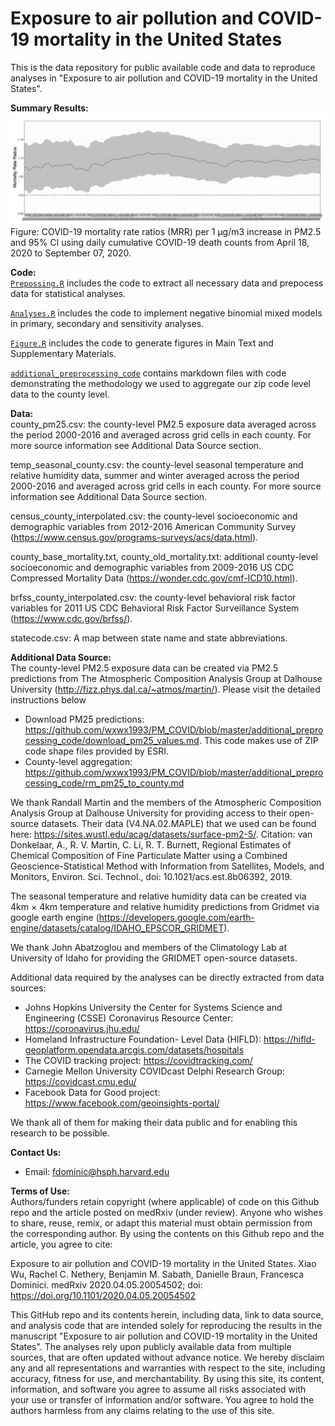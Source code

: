 # Exposure to air pollution and COVID-19 mortality in the United States
This is the data repository for public available code and data to reproduce analyses in "Exposure to air pollution and COVID-19 mortality in the United States".

<b>Summary Results: </b><br>
![](./Data/RR_time0907.png)
Figure: COVID-19 mortality rate ratios (MRR) per 1 μg/m3 increase in PM2.5 and 95% CI using daily cumulative COVID-19 death counts from April 18, 2020 to September 07, 2020.

<b>Code: </b><br>
[`Prepossing.R`](https://github.com/wxwx1993/PM_COVID/blob/master/Preprocessing.R) includes the code to extract all necessary data and prepocess data for statistical analyses.

[`Analyses.R`](https://github.com/wxwx1993/PM_COVID/blob/master/Analyses.R) includes the code to implement negative binomial mixed models in primary, secondary and sensitivity analyses.

[`Figure.R`](https://github.com/wxwx1993/PM_COVID/blob/master/Figure.R) includes the code to generate figures in Main Text and Supplementary Materials.

[`additional_preprocessing_code`](https://github.com/wxwx1993/PM_COVID/tree/master/additional_preprocessing_code) contains markdown files with code demonstrating the methodology we used to aggregate our zip code level data to the county level.


<b>Data: </b><br>
county_pm25.csv: the county-level PM2.5 exposure data averaged across the period 2000-2016 and averaged across grid cells in each county. For more source information see Additional Data Source section.

temp_seasonal_county.csv: the county-level seasonal temperature and relative humidity data, summer and winter averaged across the period 2000-2016 and averaged across grid cells in each county. For more source information see Additional Data Source section.

census_county_interpolated.csv: the county-level socioeconomic and demographic variables from 2012-2016 American Community Survey (https://www.census.gov/programs-surveys/acs/data.html).

county_base_mortality.txt, county_old_mortality.txt: additional county-level socioeconomic and demographic variables from 2009-2016 
US CDC Compressed Mortality Data (https://wonder.cdc.gov/cmf-ICD10.html).

brfss_county_interpolated.csv: the county-level behavioral risk factor variables for 2011 US CDC Behavioral Risk Factor Surveillance System (https://www.cdc.gov/brfss/).

statecode.csv: A map between state name and state abbreviations.

<b>Additional Data Source: </b><br>
The county-level PM2.5 exposure data can be created via PM2.5 predictions from The Atmospheric Composition Analysis Group at Dalhouse University (http://fizz.phys.dal.ca/~atmos/martin/). Please visit the detailed instructions below

- Download PM25 predictions: https://github.com/wxwx1993/PM_COVID/blob/master/additional_preprocessing_code/download_pm25_values.md. This code makes use of ZIP code shape files provided by ESRI.
- County-level aggregation: https://github.com/wxwx1993/PM_COVID/blob/master/additional_preprocessing_code/rm_pm25_to_county.md

We thank Randall Martin and the members of the Atmospheric Composition Analysis Group at Dalhouse University for providing access to their open-source datasets. Their data (V4.NA.02.MAPLE) that we used can be found here: https://sites.wustl.edu/acag/datasets/surface-pm2-5/. Citation: van Donkelaar, A., R. V. Martin, C. Li, R. T. Burnett, Regional Estimates of Chemical Composition of Fine Particulate Matter using a Combined Geoscience-Statistical Method with Information from Satellites, Models, and Monitors, Environ. Sci. Technol., doi: 10.1021/acs.est.8b06392, 2019. 

The seasonal temperature and relative humidity data can be created via 4km × 4km temperature and relative humidity predictions from Gridmet via google earth engine (https://developers.google.com/earth-engine/datasets/catalog/IDAHO_EPSCOR_GRIDMET).

We thank John Abatzoglou and members of the Climatology Lab at University of Idaho for providing the GRIDMET open-source datasets. 

Additional data required by the analyses can be directly extracted from data sources:

* Johns Hopkins University the Center for Systems Science and Engineering (CSSE) Coronavirus Resource Center: https://coronavirus.jhu.edu/ <br>
* Homeland Infrastructure Foundation- Level Data (HIFLD): https://hifld-geoplatform.opendata.arcgis.com/datasets/hospitals <br>
* The COVID tracking project: https://covidtracking.com/ <br>
* Carnegie Mellon University COVIDcast Delphi Research Group: https://covidcast.cmu.edu/ <br>
* Facebook Data for Good project: https://www.facebook.com/geoinsights-portal/ <br>


We thank all of them for making their data public and for enabling this research to be possible.


<b>Contact Us: </b><br>
* Email: fdominic@hsph.harvard.edu

<b>Terms of Use:</b><br>
Authors/funders retain copyright (where applicable) of code on this Github repo and the article posted on medRxiv (under review). Anyone who wishes to share, reuse, remix, or adapt this material must obtain permission from the corresponding author. By using the contents on this Github repo and the article, you agree to cite:

Exposure to air pollution and COVID-19 mortality in the United States. Xiao Wu, Rachel C. Nethery, Benjamin M. Sabath, Danielle Braun, Francesca Dominici. medRxiv 2020.04.05.20054502; doi: https://doi.org/10.1101/2020.04.05.20054502

This GitHub repo and its contents herein, including data, link to data source, and analysis code that are intended solely for reproducing the results in the manuscript "Exposure to air pollution and COVID-19 mortality in the United States". The analyses rely upon publicly available data from multiple sources, that are often updated without advance notice. We hereby disclaim any and all representations and warranties with respect to the site, including accuracy, fitness for use, and merchantability. By using this site, its content, information, and software you agree to assume all risks associated with your use or transfer of information and/or software. You agree to hold the authors harmless from any claims relating to the use of this site.
